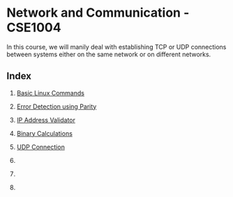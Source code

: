 # Network and Communication - CSE1004

In this course, we will manily deal with establishing TCP or UDP connections between systems either on the same network or on different networks.


## Index

1. [Basic Linux Commands](./Linux_Commands_Lab_1)

2. [Error Detection using Parity](./Error_Detection_Lab_2)

3. [IP Address Validator](./IP_Address_Validator_Lab_3)

4. [Binary Calculations](./Binary_Calculations_Lab_4)

5. [UDP Connection](./UDP_Connection_Lab_5)

6. [](./_Lab_6)

7. [](./_Lab_7)

8. [](./_Lab_8)
